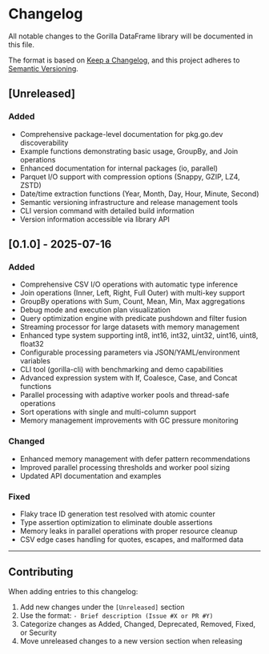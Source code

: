 # Changelog

All notable changes to the Gorilla DataFrame library will be documented in this file.

The format is based on [Keep a Changelog](https://keepachangelog.com/en/1.0.0/),
and this project adheres to [Semantic Versioning](https://semver.org/spec/v2.0.0.html).

## [Unreleased]

### Added
- Comprehensive package-level documentation for pkg.go.dev discoverability
- Example functions demonstrating basic usage, GroupBy, and Join operations
- Enhanced documentation for internal packages (io, parallel)
- Parquet I/O support with compression options (Snappy, GZIP, LZ4, ZSTD)
- Date/time extraction functions (Year, Month, Day, Hour, Minute, Second)
- Semantic versioning infrastructure and release management tools
- CLI version command with detailed build information
- Version information accessible via library API

## [0.1.0] - 2025-07-16

### Added
- Comprehensive CSV I/O operations with automatic type inference
- Join operations (Inner, Left, Right, Full Outer) with multi-key support
- GroupBy operations with Sum, Count, Mean, Min, Max aggregations
- Debug mode and execution plan visualization
- Query optimization engine with predicate pushdown and filter fusion
- Streaming processor for large datasets with memory management
- Enhanced type system supporting int8, int16, int32, uint32, uint16, uint8, float32
- Configurable processing parameters via JSON/YAML/environment variables
- CLI tool (gorilla-cli) with benchmarking and demo capabilities
- Advanced expression system with If, Coalesce, Case, and Concat functions
- Parallel processing with adaptive worker pools and thread-safe operations
- Sort operations with single and multi-column support
- Memory management improvements with GC pressure monitoring

### Changed
- Enhanced memory management with defer pattern recommendations
- Improved parallel processing thresholds and worker pool sizing
- Updated API documentation and examples

### Fixed
- Flaky trace ID generation test resolved with atomic counter
- Type assertion optimization to eliminate double assertions
- Memory leaks in parallel operations with proper resource cleanup
- CSV edge cases handling for quotes, escapes, and malformed data

---

## Contributing

When adding entries to this changelog:
1. Add new changes under the `[Unreleased]` section
2. Use the format: `- Brief description (Issue #X or PR #Y)`
3. Categorize changes as Added, Changed, Deprecated, Removed, Fixed, or Security
4. Move unreleased changes to a new version section when releasing